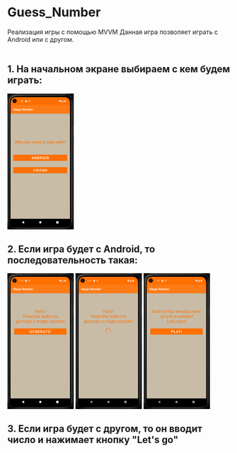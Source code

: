 # Guess_Number
Реализация игры с помощью MVVM
Данная игра позволяет играть с Android или с другом.
<br/>
<br/>
## 1. На начальном экране выбираем с кем будем играть:<br/>
<img src="https://github.com/UgolnikovaNatalya/Guess_Number/blob/master/ScreenShots/1start.png" width ="150"><br/>
## 2. Если игра будет с Android, то последовательность такая:<br/>
<img src="https://github.com/UgolnikovaNatalya/Guess_Number/blob/master/ScreenShots/2andr_game.png" width ="150"> <img src="https://github.com/UgolnikovaNatalya/Guess_Number/blob/master/ScreenShots/21gen_andr_num.png" width ="150"> <img src="https://github.com/UgolnikovaNatalya/Guess_Number/blob/master/ScreenShots/22start_game_andr.png" width ="150">
## 3. Если игра будет с другом, то он вводит число и нажимает кнопку "Let's go"<br/>

